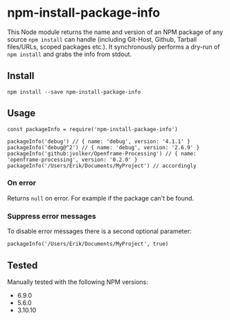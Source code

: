 # npm-install-package-info

This Node module returns the name and version of an NPM package of any source `npm install` can handle (including Git-Host, Github, Tarball files/URLs, scoped packages etc.). It synchronously performs a dry-run of `npm install` and grabs the info from stdout.

## Install

`npm install --save npm-install-package-info`

## Usage

```
const packageInfo = require('npm-install-package-info')

packageInfo('debug') // { name: 'debug', version: '4.1.1' }
packageInfo('debug@^2') // { name: 'debug', version: '2.6.9' }
packageInfo('github:jvolker/Openframe-Processing') // { name: 'openframe-processing', version: '0.2.0' }
packageInfo('/Users/Erik/Documents/MyProject') // accordingly
```

### On error

Returns `null` on error. For example if the package can't be found.

### Suppress error messages

To disable error messages there is a second optional parameter:
```
packageInfo('/Users/Erik/Documents/MyProject', true)
```

## Tested

Manually tested with the following NPM versions: 
- 6.9.0
- 5.6.0
- 3.10.10